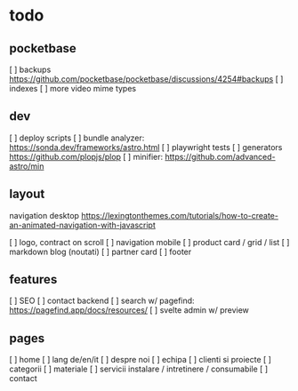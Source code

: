 # todo

## pocketbase

[ ] backups https://github.com/pocketbase/pocketbase/discussions/4254#backups
[ ] indexes
[ ] more video mime types

## dev

[ ] deploy scripts
[ ] bundle analyzer: https://sonda.dev/frameworks/astro.html
[ ] playwright tests
[ ] generators https://github.com/plopjs/plop
[ ] minifier: https://github.com/advanced-astro/min

## layout

navigation desktop https://lexingtonthemes.com/tutorials/how-to-create-an-animated-navigation-with-javascript

[ ] logo, contract on scroll
[ ] navigation mobile
[ ] product card / grid / list
[ ] markdown blog (noutati)
[ ] partner card
[ ] footer

## features

[ ] SEO
[ ] contact backend
[ ] search w/ pagefind: https://pagefind.app/docs/resources/
[ ] svelte admin w/ preview

## pages

[ ] home
[ ] lang de/en/it
[ ] despre noi
[ ] echipa
[ ] clienti si proiecte
[ ] categorii
[ ] materiale
[ ] servicii instalare / intretinere / consumabile
[ ] contact
